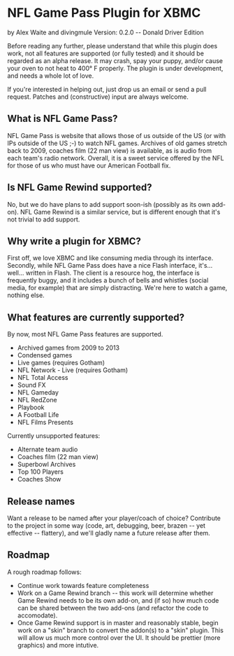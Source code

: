 # NFL Game Pass Plugin for XBMC #
by Alex Waite and divingmule
Version: 0.2.0 -- Donald Driver Edition

Before reading any further, please understand that while this plugin does
work, not all features are supported (or fully tested) and it should be
regarded as an alpha release. It may crash, spay your puppy, and/or cause your
oven to not heat to 400° F properly. The plugin is under development, and needs
a whole lot of love.

If you're interested in helping out, just drop us an email or send a pull
request. Patches and (constructive) input are always welcome.

## What is NFL Game Pass? ##

NFL Game Pass is website that allows those of us outside of the US (or with IPs
outside of the US ;-) to watch NFL games. Archives of old games stretch back to
2009, coaches film (22 man view) is available, as is audio from each team's
radio network. Overall, it is a sweet service offered by the NFL for those of
us who must have our American Football fix.

## Is NFL Game Rewind supported? ##

No, but we do have plans to add support soon-ish (possibly as its own add-on).
NFL Game Rewind is a similar service, but is different enough that it's not
trivial to add support.

## Why write a plugin for XBMC? ##

First off, we love XBMC and like consuming media through its interface.
Secondly, while NFL Game Pass does have a nice Flash interface, it's... well...
written in Flash. The client is a resource hog, the interface is frequently
buggy, and it includes a bunch of bells and whistles (social media, for
example) that are simply distracting. We're here to watch a game, nothing else.

## What features are currently supported? ##

By now, most NFL Game Pass features are supported.

 * Archived games from 2009 to 2013
 * Condensed games
 * Live games (requires Gotham)
 * NFL Network - Live (requires Gotham)
 * NFL Total Access
 * Sound FX
 * NFL Gameday
 * NFL RedZone
 * Playbook
 * A Football Life
 * NFL Films Presents

Currently unsupported features:
 * Alternate team audio
 * Coaches film (22 man view)
 * Superbowl Archives
 * Top 100 Players
 * Coaches Show

## Release names ##

Want a release to be named after your player/coach of choice? Contribute to the
project in some way (code, art, debugging, beer, brazen -- yet effective
-- flattery), and we'll gladly name a future release after them.

## Roadmap ##

A rough roadmap follows:

* Continue work towards feature completeness
* Work on a Game Rewind branch -- this work will determine whether Game Rewind
  needs to be its own add-on, and (if so) how much code can be shared between
  the two add-ons (and refactor the code to accomodate).
* Once Game Rewind support is in master and reasonably stable, begin work on a
  "skin" branch to convert the addon(s) to a "skin" plugin. This will allow us
  much more control over the UI. It should be prettier (more graphics) and more
  intutive.

